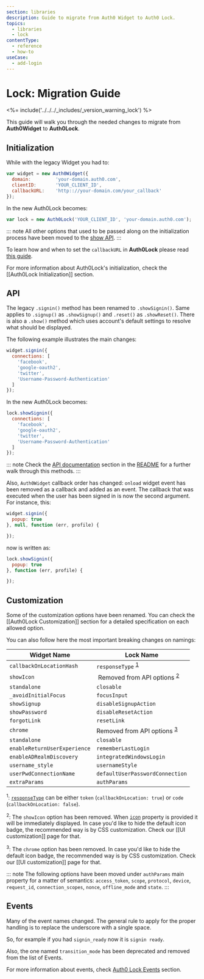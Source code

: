 ```yaml
---
section: libraries
description: Guide to migrate from Auth0 Widget to Auth0 Lock.
topics:
  - libraries
  - lock
contentType:
  - reference
  - how-to
useCase:
  - add-login
---
```

# Lock: Migration Guide

<%= include('../../../_includes/_version_warning_lock') %>

This guide will walk you through the needed changes to migrate from **Auth0Widget** to **Auth0Lock**.

## Initialization

While with the legacy Widget you had to:

```js
var widget = new Auth0Widget({
  domain:         'your-domain.auth0.com',
  clientID:       'YOUR_CLIENT_ID',
  callbackURL:    'http:://your-domain.com/your_callback'
});
```

In the new Auth0Lock becomes:

```js
var lock = new Auth0Lock('YOUR_CLIENT_ID', 'your-domain.auth0.com');
```

::: note
All other options that used to be passed along on the initialization process have been moved to the [show API](#api).
:::

To learn how and when to set the `callbackURL` in **Auth0Lock** please read [this guide][callbackurl-link].

For more information about Auth0Lock's initialization, check the [[Auth0Lock Initialization]] section.

## API

The legacy `.signin()` method has been renamed to `.showSignin()`. Same applies to `.signup()` as `.showSignup()` and `.reset()` as `.showReset()`. There is also a `.show()` method which uses account's default settings to resolve what should be displayed.

The following example illustrates the main changes:

```js
widget.signin({
  connections: [
    'facebook',
    'google-oauth2',
    'twitter',
    'Username-Password-Authentication'
  ]
});
```

In the new Auth0Lock becomes:

```js
lock.showSignin({
  connections: [
    'facebook',
    'google-oauth2',
    'twitter',
    'Username-Password-Authentication'
  ]
});
```

::: note
Check the [API documentation][api-readme-url] section in the [README][readme-url] for a further walk through this methods.
:::

Also, `Auth0Widget` callback order has changed: `onload` widget event has been removed as a callback and added as an event. The callback that was executed when the user has been signed in is now the second argument. For instance, this:

```js
widget.signin({
  popup: true
}, null, function (err, profile) {

});
```

now is written as:

```js
lock.showSignin({
  popup: true
}, function (err, profile) {

});
```

## Customization

Some of the customization options have been renamed. You can check the [[Auth0Lock Customization]] section for a detailed specification on each allowed option.

You can also follow here the most important breaking changes on namings:

<!-- markdownlint-disable MD033 -->
Widget Name                   | Lock Name
------------------------------|-------------------------------------------------------
`callbackOnLocationHash`      | `responseType` <sup>[1](#response-type-ref)</sup>
`showIcon`                    | Removed from API options <sup>[2](#show-icon-ref)</sup>
`standalone`                  | `closable`
`_avoidInitialFocus`          | `focusInput`
`showSignup`                  | `disableSignupAction`
`showPassword`                | `disableResetAction`
`forgotLink`                  | `resetLink`
`chrome`                      | Removed from API options <sup>[3](#chrome-ref)</sup>
`standalone`                  | `closable`
`enableReturnUserExperience`  | `rememberLastLogin`
`enableADRealmDiscovery`      | `integratedWindowsLogin`
`username_style`              | `usernameStyle`
`userPwdConnectionName`       | `defaultUserPasswordConnection`
`extraParams`                 | `authParams`

<a name="response-type-ref"></a> <sup>1</sup>: [`responseType`][responseType] can be either `token` (`callbackOnLocation: true`) or `code` (`callbackOnLocation: false`).

<a name="show-icon-ref"></a> <sup>2</sup>: The `showIcon` option has been removed. When [`icon`][icon] property is provided it will be immediately displayed. In case you'd like to hide the default icon badge, the recommended way is by CSS customization. Check our [[UI customization]] page for that.

<a name="chrome-ref"></a> <sup>3</sup>: The `chrome` option has been removed. In case you'd like to hide the default icon badge, the recommended way is by CSS customization. Check our [[UI customization]] page for that.
<!-- markdownlint-enable MD033 -->

::: note
The following options have been moved under `authParams` main property for a matter of semantics: `access_token`, `scope`, `protocol`, `device`, `request_id`, `connection_scopes`, `nonce`, `offline_mode` and `state`.
:::

## Events

Many of the event names changed. The general rule to apply for the proper handling is to replace the underscore with a single space.

So, for example if you had `signin_ready` now it is `signin ready`.

Also, the one named `transition_mode` has been deprecated and removed from the list of Events.

For more information about events, check [Auth0 Lock Events](/libraries/lock/v9/events) section.

<!-- Links -->
[readme-url]: /libraries/lock
[api-readme-url]:/libraries/lock#api
[responseType]: /libraries/lock/v9/customization#responsetype-boolean
[icon]: /libraries/lock/v9/customization#icon-string
[callbackurl-link]: /libraries/lock/v9/customization#callbackurl-string
